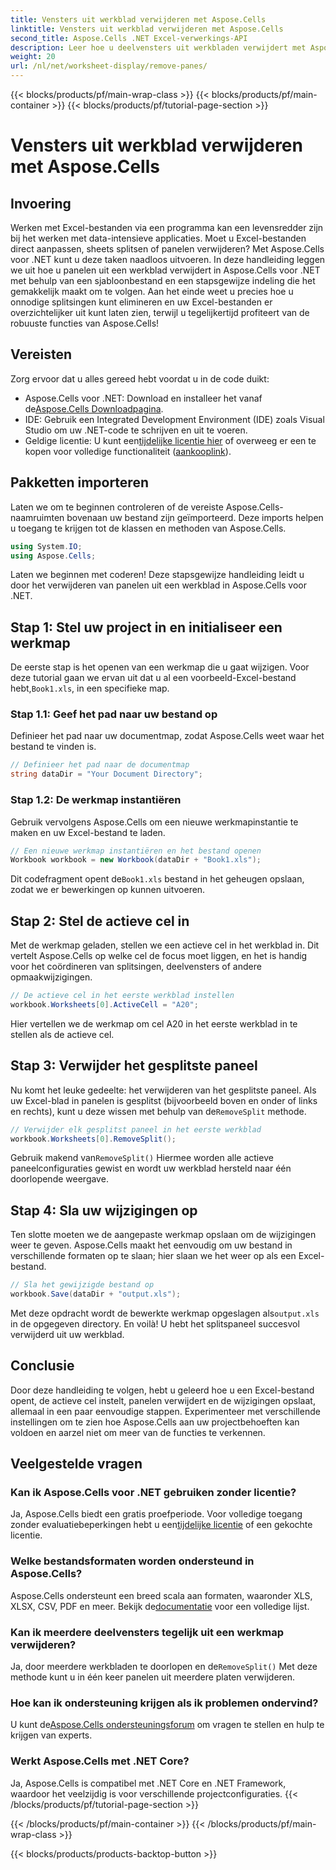 ```yaml
---
title: Vensters uit werkblad verwijderen met Aspose.Cells
linktitle: Vensters uit werkblad verwijderen met Aspose.Cells
second_title: Aspose.Cells .NET Excel-verwerkings-API
description: Leer hoe u deelvensters uit werkbladen verwijdert met Aspose.Cells voor .NET in deze uitgebreide, stapsgewijze zelfstudie.
weight: 20
url: /nl/net/worksheet-display/remove-panes/
---
```


{{< blocks/products/pf/main-wrap-class >}}
{{< blocks/products/pf/main-container >}}
{{< blocks/products/pf/tutorial-page-section >}}

# Vensters uit werkblad verwijderen met Aspose.Cells

## Invoering
Werken met Excel-bestanden via een programma kan een levensredder zijn bij het werken met data-intensieve applicaties. Moet u Excel-bestanden direct aanpassen, sheets splitsen of panelen verwijderen? Met Aspose.Cells voor .NET kunt u deze taken naadloos uitvoeren. In deze handleiding leggen we uit hoe u panelen uit een werkblad verwijdert in Aspose.Cells voor .NET met behulp van een sjabloonbestand en een stapsgewijze indeling die het gemakkelijk maakt om te volgen.
Aan het einde weet u precies hoe u onnodige splitsingen kunt elimineren en uw Excel-bestanden er overzichtelijker uit kunt laten zien, terwijl u tegelijkertijd profiteert van de robuuste functies van Aspose.Cells!
## Vereisten
Zorg ervoor dat u alles gereed hebt voordat u in de code duikt:
-  Aspose.Cells voor .NET: Download en installeer het vanaf de[Aspose.Cells Downloadpagina](https://releases.aspose.com/cells/net/).
- IDE: Gebruik een Integrated Development Environment (IDE) zoals Visual Studio om uw .NET-code te schrijven en uit te voeren.
-  Geldige licentie: U kunt een[tijdelijke licentie hier](https://purchase.aspose.com/temporary-license/) of overweeg er een te kopen voor volledige functionaliteit ([aankooplink](https://purchase.aspose.com/buy)).
## Pakketten importeren
Laten we om te beginnen controleren of de vereiste Aspose.Cells-naamruimten bovenaan uw bestand zijn geïmporteerd. Deze imports helpen u toegang te krijgen tot de klassen en methoden van Aspose.Cells.
```csharp
using System.IO;
using Aspose.Cells;
```
Laten we beginnen met coderen! Deze stapsgewijze handleiding leidt u door het verwijderen van panelen uit een werkblad in Aspose.Cells voor .NET.
## Stap 1: Stel uw project in en initialiseer een werkmap
 De eerste stap is het openen van een werkmap die u gaat wijzigen. Voor deze tutorial gaan we ervan uit dat u al een voorbeeld-Excel-bestand hebt,`Book1.xls`, in een specifieke map.
### Stap 1.1: Geef het pad naar uw bestand op
Definieer het pad naar uw documentmap, zodat Aspose.Cells weet waar het bestand te vinden is.
```csharp
// Definieer het pad naar de documentmap
string dataDir = "Your Document Directory";
```
### Stap 1.2: De werkmap instantiëren
Gebruik vervolgens Aspose.Cells om een nieuwe werkmapinstantie te maken en uw Excel-bestand te laden.
```csharp
// Een nieuwe werkmap instantiëren en het bestand openen
Workbook workbook = new Workbook(dataDir + "Book1.xls");
```
 Dit codefragment opent de`Book1.xls` bestand in het geheugen opslaan, zodat we er bewerkingen op kunnen uitvoeren.
## Stap 2: Stel de actieve cel in
Met de werkmap geladen, stellen we een actieve cel in het werkblad in. Dit vertelt Aspose.Cells op welke cel de focus moet liggen, en het is handig voor het coördineren van splitsingen, deelvensters of andere opmaakwijzigingen.
```csharp
// De actieve cel in het eerste werkblad instellen
workbook.Worksheets[0].ActiveCell = "A20";
```
Hier vertellen we de werkmap om cel A20 in het eerste werkblad in te stellen als de actieve cel.
## Stap 3: Verwijder het gesplitste paneel
 Nu komt het leuke gedeelte: het verwijderen van het gesplitste paneel. Als uw Excel-blad in panelen is gesplitst (bijvoorbeeld boven en onder of links en rechts), kunt u deze wissen met behulp van de`RemoveSplit` methode.
```csharp
// Verwijder elk gesplitst paneel in het eerste werkblad
workbook.Worksheets[0].RemoveSplit();
```
 Gebruik makend van`RemoveSplit()` Hiermee worden alle actieve paneelconfiguraties gewist en wordt uw werkblad hersteld naar één doorlopende weergave.
## Stap 4: Sla uw wijzigingen op
Ten slotte moeten we de aangepaste werkmap opslaan om de wijzigingen weer te geven. Aspose.Cells maakt het eenvoudig om uw bestand in verschillende formaten op te slaan; hier slaan we het weer op als een Excel-bestand.
```csharp
// Sla het gewijzigde bestand op
workbook.Save(dataDir + "output.xls");
```
 Met deze opdracht wordt de bewerkte werkmap opgeslagen als`output.xls` in de opgegeven directory. En voilà! U hebt het splitspaneel succesvol verwijderd uit uw werkblad.
## Conclusie
Door deze handleiding te volgen, hebt u geleerd hoe u een Excel-bestand opent, de actieve cel instelt, panelen verwijdert en de wijzigingen opslaat, allemaal in een paar eenvoudige stappen. Experimenteer met verschillende instellingen om te zien hoe Aspose.Cells aan uw projectbehoeften kan voldoen en aarzel niet om meer van de functies te verkennen.
## Veelgestelde vragen
### Kan ik Aspose.Cells voor .NET gebruiken zonder licentie?  
 Ja, Aspose.Cells biedt een gratis proefperiode. Voor volledige toegang zonder evaluatiebeperkingen hebt u een[tijdelijke licentie](https://purchase.aspose.com/temporary-license/) of een gekochte licentie.
### Welke bestandsformaten worden ondersteund in Aspose.Cells?  
Aspose.Cells ondersteunt een breed scala aan formaten, waaronder XLS, XLSX, CSV, PDF en meer. Bekijk de[documentatie](https://reference.aspose.com/cells/net/) voor een volledige lijst.
### Kan ik meerdere deelvensters tegelijk uit een werkmap verwijderen?  
 Ja, door meerdere werkbladen te doorlopen en de`RemoveSplit()` Met deze methode kunt u in één keer panelen uit meerdere platen verwijderen.
### Hoe kan ik ondersteuning krijgen als ik problemen ondervind?  
 U kunt de[Aspose.Cells ondersteuningsforum](https://forum.aspose.com/c/cells/9) om vragen te stellen en hulp te krijgen van experts.
### Werkt Aspose.Cells met .NET Core?  
Ja, Aspose.Cells is compatibel met .NET Core en .NET Framework, waardoor het veelzijdig is voor verschillende projectconfiguraties.
{{< /blocks/products/pf/tutorial-page-section >}}

{{< /blocks/products/pf/main-container >}}
{{< /blocks/products/pf/main-wrap-class >}}

{{< blocks/products/products-backtop-button >}}
